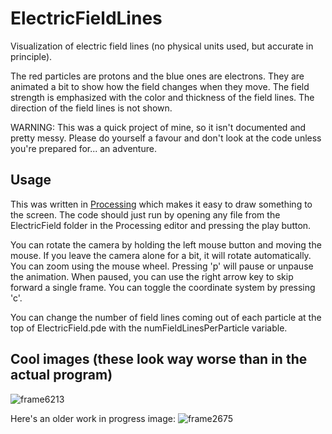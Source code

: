 # ElectricFieldLines
Visualization of electric field lines (no physical units used, but accurate in principle).

The red particles are protons and the blue ones are electrons. They are animated a bit to show how the field changes when they move. The field strength is emphasized with the color and thickness of the field lines. The direction of the field lines is not shown.

WARNING: This was a quick project of mine, so it isn't documented and pretty messy. Please do yourself a favour and don't look at the code unless you're prepared for... an adventure.

## Usage
This was written in [Processing](https://processing.org) which makes it easy to draw something to the screen. The code should just run by opening any file from the ElectricField folder in the Processing editor and pressing the play button. 

You can rotate the camera by holding the left mouse button and moving the mouse. If you leave the camera alone for a bit, it will rotate automatically. You can zoom using the mouse wheel. Pressing 'p' will pause or unpause the animation. When paused, you can use the right arrow key to skip forward a single frame. You can toggle the coordinate system by pressing 'c'.

You can change the number of field lines coming out of each particle at the top of ElectricField.pde with the numFieldLinesPerParticle variable.

## Cool images (these look way worse than in the actual program)
![frame6213](https://github.com/JulianBohne/ElectricFieldLines/assets/57051885/b8f27877-97b0-46ac-927e-fbe33cbc3c24)

Here's an older work in progress image:
![frame2675](https://github.com/JulianBohne/ElectricFieldLines/assets/57051885/cb3e14b7-a9ea-4397-b5e7-1000db2aef75)
